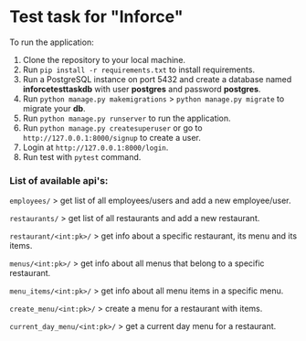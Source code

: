 <h1>Test task for "Inforce"</h1>

To run the application:
1. Clone the repository to your local machine.
2. Run `pip install -r requirements.txt` to install requirements.
3. Run a PostgreSQL instance on port 5432 and create a database named **inforcetesttaskdb** with user **postgres** and password **postgres**.
4. Run `python manage.py makemigrations` > `python manage.py migrate` to migrate your **db**.
5. Run `python manage.py runserver` to run the application.
6. Run `python manage.py createsuperuser` or go to `http://127.0.0.1:8000/signup` to create a user.
7. Login at `http://127.0.0.1:8000/login`.
8. Run test with `pytest` command.

<h3>List of available api's:</h3>

`employees/` > get list of all employees/users and add a new employee/user.

`restaurants/` > get list of all restaurants and add a new restaurant.

`restaurant/<int:pk>/` > get info about a specific restaurant, its menu and its items.

`menus/<int:pk>/` > get info about all menus that belong to a specific restaurant.

`menu_items/<int:pk>/` > get info about all menu items in a specific menu.

`create_menu/<int:pk>/` > create a menu for a restaurant with items.

`current_day_menu/<int:pk>/` > get a current day menu for a restaurant.
